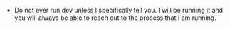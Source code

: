 - Do not ever run dev unless I specifically tell you. I will be running it and you will always be able to reach out to the process that I am running.